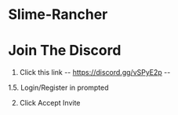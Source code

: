 # Slime-Rancher
# Join The Discord
1. Click this link -- https://discord.gg/vSPyE2p --  

1.5. Login/Register in prompted  

2. Click Accept Invite
